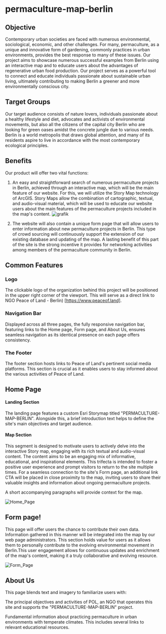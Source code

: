 # permaculture-map-berlin

## Objective 

Contemporary urban societies are faced with numerous environmental, sociological, economic, and other challenges. For many, permaculture, as a unique and innovative form of gardening, commonly practices in urban environments, provides the best response to many of these issues. Our project aims to showcase numerous successful examples from Berlin using an interactive map and to educate users about the advantages of regenerative urban food production. Our project serves as a powerful tool to connect and educate individuals passionate about sustainable urban living, ultimately contributing to making Berlin a greener and more environmentally conscious city.

## Target Groups

Our target audience consists of nature lovers, individuals passionate about a healthy lifestyle and diet, advocates and activists of environmental movements, but also all the citizens of the capital city Berlin who are looking for green oases amidst the concrete jungle due to various needs. Berlin is a world metropolis that draws global attention, and many of its residents aspire to live in accordance with the most contemporary ecological principles.

## Benefits 

Our product will offer two vital functions:
1.	An easy and straightforward search of numerous permaculture projects in Berlin, achieved through an interactive map, which will be the main feature of our website. For this, we will utilize the Story Map technology of ArcGIS. Story Maps allow the combination of cartographic, textual, and audio-visual material, which will be used to educate our website users about the main features of the permaculture projects included in the map's content.
   ![grafik](https://github.com/VladaAlek/permaculture-map-berlin/assets/28791829/c16b01da-b033-4266-be78-3cbbc91a5ff6)


3.	The website will also contain a unique form page that will allow users to enter information about new permaculture projects in Berlin. This type of crowd sourcing will continuously support the extension of our existing database and updating of the map. A lasting benefit of this part of the site is the strong incentive it provides for networking activities among members of the permaculture community in Berlin.

## Common Features

### Logo 
The clickable logo of the organization behind this project will be positioned in the upper right corner of the viewport. This will serve as a direct link to NGO Peace of Land - Berlin) [https://www.peaceof.land].

### Navigation Bar
Displayed across all three pages, the fully responsive navigation bar, featuring links to the Home page, Form page, and About Us, ensures seamless navigation as its identical presence on each page offers consistency. 

### The Footer
The footer section hosts links to Peace of Land's pertinent social media platforms. This section is crucial as it enables users to stay informed about the various activities of Peace of Land.

## Home Page

#### Landing Section

The landing page features a custom Esri Storymap titled "PERMACULTURE-MAP-BERLIN". Alongside this, a brief introduction text helps to define the site's main objectives and target audience.

#### Map Section

This segment is designed to motivate users to actively delve into the interactive Story map, engaging with its rich textual and audio-visual content. The content aims to be an engaging mix of informative, educational, and inspirational elements. This trifecta is intended to foster a positive user experience and prompt visitors to return to the site multiple times. For a seamless connection to the site's Form page, an additional link CTA will be placed in close proximity to the map, inviting users to share their valuable insights and information about ongoing permaculture projects. 

A short accompanying paragraphs will provide context for the map.

![Home_Page](https://github.com/VladaAlek/permaculture-map-berlin/assets/28791829/31f65cee-7c29-4a3b-afa1-43b1cbf0f6a2)



## Form page!

This page will offer users the chance to contribute their own data. Information gathered in this manner will be integrated into the map by our web page administrators. This section holds value for users as it allows them to personally contribute to the evolving environmental movement in Berlin.This user engagement allows for continuous updates and enrichment of the map's content, making it a truly collaborative and evolving resource.

![Form_Page](https://github.com/VladaAlek/permaculture-map-berlin/assets/28791829/62adb7f6-0eeb-4c5a-87d5-758114183402)

## About Us 

This page blends text and imagery to familiarize users with:

The principal objectives and activities of POL, an NGO that operates this site and supports the "PERMACULTURE-MAP-BERLIN" project.

Fundamental information about practicing permaculture in urban environments with temperate climates. This includes several links to relevant educational resources.

